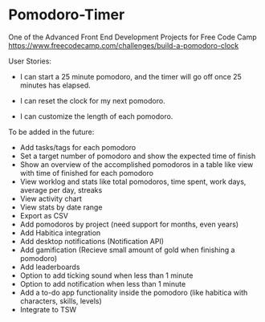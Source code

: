 # Pomodoro-Timer

One of the Advanced Front End Development Projects for Free Code Camp
https://www.freecodecamp.com/challenges/build-a-pomodoro-clock

User Stories:
- I can start a 25 minute pomodoro, and the timer will go off once 25 minutes has elapsed.

- I can reset the clock for my next pomodoro.

- I can customize the length of each pomodoro.



To be added in the future:
- Add tasks/tags for each pomodoro
- Set a target number of pomodoro and show the expected time of finish
- Show an overview of the accomplished pomodoros in a table like view with time of finished for each pomodoro
- View worklog and stats like total pomodoros, time spent, work days, average per day, streaks
- View activity chart
- View stats by date range
- Export as CSV
- Add pomodoros by project (need support for months, even years)
- Add Habitica integration
- Add desktop notifications (Notification API)
- Add gamification (Recieve small amount of gold when finishing a pomodoro)
- Add leaderboards
- Option to add ticking sound when less than 1 minute
- Option to add notification when less than 1 minute
- Add a to-do app functionality inside the pomodoro (like habitica with characters, skills, levels)
- Integrate to TSW
